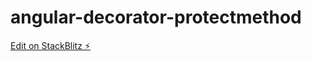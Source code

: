 # angular-decorator-protectmethod

[Edit on StackBlitz ⚡️](https://stackblitz.com/edit/angular-decorator-protectmethod)